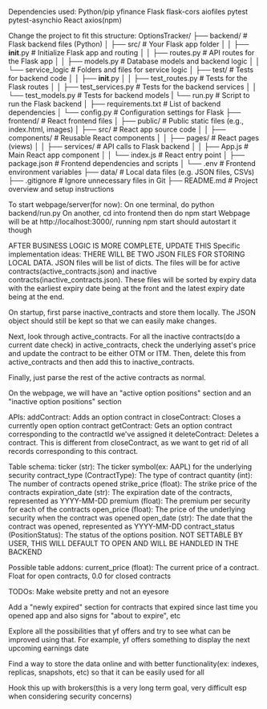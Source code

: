 Dependencies used:
Python/pip
yfinance
Flask
flask-cors
aiofiles
pytest
pytest-asynchio
React
axios(npm)

Change the project to fit this structure:
OptionsTracker/
├── backend/                  # Flask backend files (Python)
│   ├── src/                  # Your Flask app folder
│   │   ├── __init__.py       # Initialize Flask app and routing
│   │   ├── routes.py         # API routes for the Flask app
│   │   ├── models.py         # Database models and backend logic
│   │   └── service_logic     # Folders and files for service logic
│   ├── test/                 # Tests for backend code
│   │   ├── __init__.py
│   │   ├── test_routes.py    # Tests for the Flask routes
│   │   ├── test_services.py  # Tests for the backend services
│   │   └── test_models.py    # Tests for backend models
|   └── run.py                # Script to run the Flask backend
│   ├── requirements.txt      # List of backend dependencies
│   └── config.py             # Configuration settings for Flask
├── frontend/                 # React frontend files
│   ├── public/               # Public static files (e.g., index.html, images)
│   ├── src/                  # React app source code
│   │   ├── components/       # Reusable React components
│   │   ├── pages/            # React pages (views)
│   │   ├── services/         # API calls to Flask backend
│   │   ├── App.js            # Main React app component
│   │   └── index.js          # React entry point
│   ├── package.json          # Frontend dependencies and scripts
│   └── .env                  # Frontend environment variables
├── data/                     # Local data files (e.g. JSON files, CSVs)
├── .gitignore                # Ignore unnecessary files in Git
├── README.md                 # Project overview and setup instructions


To start webpage/server(for now):
On one terminal, do python backend/run.py
On another, cd into frontend then do npm start
Webpage will be at http://localhost:3000/, running npm start should autostart it though


AFTER BUSINESS LOGIC IS MORE COMPLETE, UPDATE THIS
Specific implementation ideas:
THERE WILL BE TWO JSON FILES FOR STORING LOCAL DATA. JSON files will be list of dicts. The files will be for active contracts(active_contracts.json) and inactive contracts(inactive_contracts.json).
These files will be sorted by expiry data with the earliest expiry date being at the front and the latest expiry date being at the end.

On startup, first parse inactive_contracts and store them locally. The JSON object should still be kept so that we can easily make changes.

Next, look through active_contracts. For all the inactive contracts(do a current date check) in active_contracts, check the underlying asset's price and update the contract to be either OTM or ITM.
Then, delete this from active_contracts and then add this to inactive_contracts.

Finally, just parse the rest of the active contracts as normal.

On the webpage, we will have an "active option positions" section and an "inactive option positions" section

APIs:
addContract: Adds an option contract in
closeContract: Closes a currently open option contract
getContract: Gets an option contract corresponding to the contractId we've assigned it
deleteContract: Deletes a contract. This is different from closeContract, as we want to get rid of all records corresponding to this contract.

Table schema:
ticker (str): The ticker symbol(ex: AAPL) for the underlying security
contract_type (ContractType): The type of contract
quantity (int): The number of contracts opened
strike_price (float): The strike price of the contracts
expiration_date (str): The expiration date of the contracts, represented as YYYY-MM-DD
premium (float): The premium per security for each of the contracts
open_price (float): The price of the underlying security when the contract was opened
open_date (str): The date that the contract was opened, represented as YYYY-MM-DD
contract_status (PositionStatus): The status of the options position. NOT SETTABLE BY USER, THIS WILL DEFAULT TO OPEN AND WILL BE HANDLED IN THE BACKEND

Possible table addons:
current_price (float): The current price of a contract. Float for open contracts, 0.0 for closed contracts



TODOs:
Make website pretty and not an eyesore

Add a "newly expired" section for contracts that expired since last time you opened app and also signs for "about to expire", etc

Explore all the possibilities that yf offers and try to see what can be improved using that. For example, yf offers something to display the next upcoming earnings date

Find a way to store the data online and with better functionality(ex: indexes, replicas, snapshots, etc) so that it can be easily used for all

Hook this up with brokers(this is a very long term goal, very difficult esp when considering security concerns)
